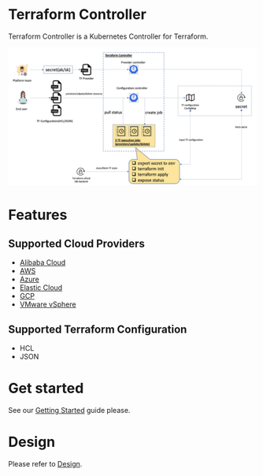 # Terraform Controller

Terraform Controller is a Kubernetes Controller for Terraform.

![](docs/resources/architecture.jpg)

# Features

## Supported Cloud Providers

- [Alibaba Cloud](https://www.alibabacloud.com/)
- [AWS](https://aws.amazon.com/)
- [Azure](https://portal.azure.com/)
- [Elastic Cloud](https://www.elastic.co/)
- [GCP](https://cloud.google.com/)
- [VMware vSphere](https://www.vmware.com/hk/products/vsphere.html)

## Supported Terraform Configuration

- HCL
- JSON

# Get started

See our [Getting Started](./getting-started.md) guide please.

# Design

Please refer to [Design](./DESIGN.md).
